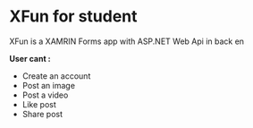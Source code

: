 # XFun for student
XFun is a XAMRIN Forms app with ASP.NET Web Api in back en

**User cant :**
- Create an account
- Post an image
- Post a video
- Like post
- Share post
